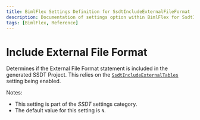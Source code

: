 ```yaml
---
title: BimlFlex Settings Definition for SsdtIncludeExternalFileFormat
description: Documentation of settings option within BimlFlex for SsdtIncludeExternalFileFormat
tags: [BimlFlex, Reference]
---
```


# Include External File Format

Determines if the External File Format statement is included in the generated SSDT Project. This relies on the [`SsdtIncludeExternalTables`](./SsdtIncludeExternalTables) setting being enabled.

Notes:

* This setting is part of the *SSDT* settings category.
* The default value for this setting is `N`.
